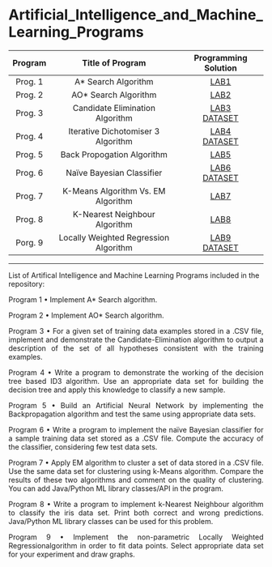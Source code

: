 # Artificial_Intelligence_and_Machine_Learning_Programs

|    Program     |           Title of Program            |      Programming Solution       | 
| :------------: | :-----------------------------------: | :-----------------------------: | 
|    Prog. 1     |       A\* Search Algorithm            |          [LAB1][lab1]           |
|    Prog. 2     |       AO\* Search Algorithm           |          [LAB2][lab2]           | 
|    Prog. 3     |    Candidate Elimination Algorithm    | [LAB3][lab3]<br>[DATASET][csv1] | 
|    Prog. 4     | Iterative Dichotomiser 3 Algorithm    | [LAB4][lab4]<br>[DATASET][csv2] | 
|    Prog. 5     |       Back Propogation Algorithm      |          [LAB5][lab5]           | 
|    Prog. 6     |       Naïve Bayesian Classifier       | [LAB6][lab6]<br>[DATASET][csv3] | 
|    Prog. 7     |  K-Means Algorithm Vs. EM Algorithm   |          [LAB7][lab7]           | 
|    Prog. 8     |     K-Nearest Neighbour Algorithm     |          [LAB8][lab8]           | 
|    Porg. 9     | Locally Weighted Regression Algorithm | [LAB9][lab9]<br>[DATASET][csv4] | 

[lab1]: https://github.com/amit25bhalerao/Artificial-Intelligence-and-Machine-Learning-Programming/tree/main/Program1/main.py
[lab2]: https://github.com/amit25bhalerao/Artificial-Intelligence-and-Machine-Learning-Programming/tree/main/Program2/main.py
[lab3]: https://github.com/amit25bhalerao/Artificial-Intelligence-and-Machine-Learning-Programming/tree/main/Program3/main.py
[lab4]: https://github.com/amit25bhalerao/Artificial-Intelligence-and-Machine-Learning-Programming/tree/main/Program4/main.py
[lab5]: https://github.com/amit25bhalerao/Artificial-Intelligence-and-Machine-Learning-Programming/tree/main/Program5/main.py
[lab6]: https://github.com/amit25bhalerao/Artificial-Intelligence-and-Machine-Learning-Programming/tree/main/Program6/main.py
[lab7]: https://github.com/amit25bhalerao/Artificial-Intelligence-and-Machine-Learning-Programming/tree/main/Program7/main.py
[lab8]: https://github.com/amit25bhalerao/Artificial-Intelligence-and-Machine-Learning-Programming/tree/main/Program8/main.py
[lab9]: https://github.com/amit25bhalerao/Artificial-Intelligence-and-Machine-Learning-Programming/tree/main/Program9/main.py
[csv1]: https://github.com/amit25bhalerao/Artificial-Intelligence-and-Machine-Learning-Programming/tree/main/Program3/Data.csv
[csv2]: https://github.com/amit25bhalerao/Artificial-Intelligence-and-Machine-Learning-Programming/tree/main/Program4/Data.csv
[csv3]: https://github.com/amit25bhalerao/Artificial-Intelligence-and-Machine-Learning-Programming/tree/main/Program6/Data.csv
[csv4]: https://github.com/amit25bhalerao/Artificial-Intelligence-and-Machine-Learning-Programming/tree/main/Program9/Data.csv
-----------------------------------------------------------------------------------------------------------------------------------------------------------------------
List of Artifical Intelligence and Machine Learning Programs included in the repository:

<p align="justify"> 
Program 1 • Implement A* Search algorithm.
</p>

<p align="justify"> 
Program 2 • Implement AO* Search algorithm.
</p>

<p align="justify"> 
Program 3 • For a given set of training data examples stored in a .CSV file, implement and demonstrate the Candidate-Elimination algorithm to output a description of the set of 
all hypotheses consistent with the training examples.
</p>

<p align="justify"> 
Program 4 • Write a program to demonstrate the working of the decision tree based ID3 algorithm. Use an appropriate data set for building the decision tree and apply this knowledge to classify a new sample.
</p>

<p align="justify"> 
Program 5 • Build an Artificial Neural Network by implementing the Backpropagation algorithm and test the same using appropriate data sets.
</p>

<p align="justify"> 
Program 6 • Write a program to implement the naïve Bayesian classifier for a sample training data set stored as a .CSV file. Compute the accuracy of the classifier, 
considering few test data sets.
</p>

<p align="justify"> 
Program 7 • Apply EM algorithm to cluster a set of data stored in a .CSV file. Use the same data set for clustering using k-Means algorithm. Compare the results of these two algorithms and comment on the quality of clustering. You can add Java/Python ML library classes/API in the program.
</p>

<p align="justify"> 
Program 8 • Write a program to implement k-Nearest Neighbour algorithm to classify the iris data set. Print both correct and wrong predictions. Java/Python ML library 
classes can be used for this problem.
</p>

<p align="justify"> 
Program 9 • Implement the non-parametric Locally Weighted Regressionalgorithm in order to fit data points. Select appropriate data set for your experiment and draw graphs.
</p>
